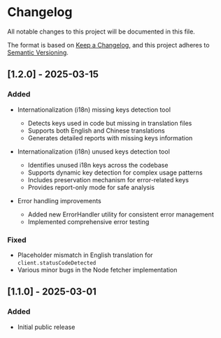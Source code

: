 # Changelog

All notable changes to this project will be documented in this file.

The format is based on [Keep a Changelog](https://keepachangelog.com/en/1.0.0/),
and this project adheres to [Semantic Versioning](https://semver.org/spec/v2.0.0.html).

## [1.2.0] - 2025-03-15

### Added
- Internationalization (i18n) missing keys detection tool
  - Detects keys used in code but missing in translation files
  - Supports both English and Chinese translations
  - Generates detailed reports with missing keys information

- Internationalization (i18n) unused keys detection tool
  - Identifies unused i18n keys across the codebase
  - Supports dynamic key detection for complex usage patterns
  - Includes preservation mechanism for error-related keys
  - Provides report-only mode for safe analysis

- Error handling improvements
  - Added new ErrorHandler utility for consistent error management
  - Implemented comprehensive error testing

### Fixed
- Placeholder mismatch in English translation for `client.statusCodeDetected`
- Various minor bugs in the Node fetcher implementation

## [1.1.0] - 2025-03-01

### Added
- Initial public release 